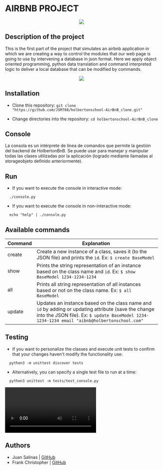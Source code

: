 # AIRBNB PROJECT

<p align="center">
  <img src="https://raw.githubusercontent.com/bdbaraban/AirBnB_clone/master/assets/hbnb_logo.png"/>
</p>

## Description of the project

This is the first part of the project that simulates an airbnb application in which we are creating a way to control the modules that our web page is going to use by intervening a database in json format. Here we apply object oriented programming, python data translation and command interpreted logic to deliver a local database that can be modified by commands.

<p align="center"> <img src="https://raw.githubusercontent.com/daorejuela1/AirBnB_clone/master/images/console_airbnb.png"/> </p>

## Installation

- Clone this repository: `git clone "https://github.com/JSM788/holbertonschool-AirBnB_clone.git"`

- Change directories into the repository: `cd holbertonschool-AirBnB_clone`

## Console
La consola es un intérprete de línea de comandos que permite la gestión del backend de HolbertonBnB. Se puede usar para manejar y manipular todas las clases utilizadas por la aplicación (logrado mediante llamadas al storageobjeto definido anteriormente).


## Run

- If you want to execute the console in interactive mode:
```
  ./console.py
```

- If you want to execute the console in non-interactive mode:
```
  echo "help" | ./console.py
```

## Available commands
|Command| Explanation |
|--|--|
| create | Create a new instance of a class, saves it (to the JSON file) and prints the `id`. Ex: `$ create BaseModel`  |
| show | Prints the string representation of an instance based on the class name and `id`. Ex: `$ show BaseModel 1234-1234-1234` |
| all | Prints all string representation of all instances based or not on the class name. Ex: `$ all BaseModel` |
| update | Updates an instance based on the class name and `id` by adding or updating attribute (save the change into the JSON file). Ex: `$ update BaseModel 1234-1234-1234 email "aibnb@holbertonschool.com"` |




## Testing

- If you want to personalize the classes and execute unit tests to confirm that your changes haven't modify the functionality use:

```
  python3 -m unittest discover tests
```

- Alternatively, you can specify a single test file to run at a time:

```
  python3 unittest -m tests/test_console.py
```

<div>
 <video class="center" src="">⁪</video>
</div>

## Authors


- Juan Salinas | [GitHub](https://github.com/JSM788)
- Frank Christopher | [GitHub](https://github.com/QuispeFrank)
